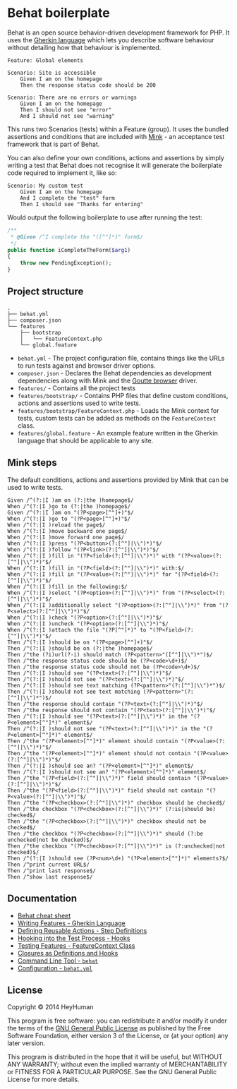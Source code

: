 # Behat boilerplate

Behat is an open source behavior-driven development framework for PHP. It uses the [Gherkin language](https://github.com/cucumber/cucumber/wiki/Gherkin) which lets you describe software behaviour without detailing how that behaviour is implemented.

```gherkin
Feature: Global elements

Scenario: Site is accessible
	Given I am on the homepage
	Then the response status code should be 200

Scenario: There are no errors or warnings
	Given I am on the homepage
	Then I should not see "error"
	And I should not see "warning"
```

This runs two Scenarios (tests) within a Feature (group). It uses the bundled assertions and conditions that are included with [Mink](http://mink.behat.org/) - an acceptance test framework that is part of Behat.

You can also define your own conditions, actions and assertions by simply writing a test that Behat does not recognise it will generate the boilerplate code required to implement it, like so:

```gherkin
Scenario: My custom test
	Given I am on the homepage
	And I complete the "test" form
	Then I should see "Thanks for entering"
```

Would output the following boilerplate to use after running the test:

```php
/**
 * @Given /^I complete the "([^"]*)" form$/
 */
public function iCompleteTheForm($arg1)
{
    throw new PendingException();
}
```

## Project structure

```
.
├── behat.yml
├── composer.json
└── features
    ├── bootstrap
    │   └── FeatureContext.php
    └── global.feature
```

- `behat.yml` - The project configuration file, contains things like the URLs to run tests against and browser driver options.
- `composer.json` - Declares the Behat dependencies as development dependencies along with Mink and the [Goutte browser](https://github.com/fabpot/goutte) driver.
- `features/` - Contains all the project tests
- `features/bootstrap/` - Contains PHP files that define custom conditions, actions and assertions used to write tests.
- `features/bootstrap/FeatureContext.php` - Loads the Mink context for tests, custom tests can be added as methods on the `FeatureContext` class.
- `features/global.feature` - An example feature written in the Gherkin language that should be applicable to any site.


## Mink steps

The default conditions, actions and assertions provided by Mink that can be used to write tests.

```
Given /^(?:|I )am on (?:|the )homepage$/
When /^(?:|I )go to (?:|the )homepage$/
Given /^(?:|I )am on "(?P<page>[^"]+)"$/
When /^(?:|I )go to "(?P<page>[^"]+)"$/
When /^(?:|I )reload the page$/
When /^(?:|I )move backward one page$/
When /^(?:|I )move forward one page$/
When /^(?:|I )press "(?P<button>(?:[^"]|\\")*)"$/
When /^(?:|I )follow "(?P<link>(?:[^"]|\\")*)"$/
When /^(?:|I )fill in "(?P<field>(?:[^"]|\\")*)" with "(?P<value>(?:[^"]|\\")*)"$/
When /^(?:|I )fill in "(?P<field>(?:[^"]|\\")*)" with:$/
When /^(?:|I )fill in "(?P<value>(?:[^"]|\\")*)" for "(?P<field>(?:[^"]|\\")*)"$/
When /^(?:|I )fill in the following:$/
When /^(?:|I )select "(?P<option>(?:[^"]|\\")*)" from "(?P<select>(?:[^"]|\\")*)"$/
When /^(?:|I )additionally select "(?P<option>(?:[^"]|\\")*)" from "(?P<select>(?:[^"]|\\")*)"$/
When /^(?:|I )check "(?P<option>(?:[^"]|\\")*)"$/
When /^(?:|I )uncheck "(?P<option>(?:[^"]|\\")*)"$/
When /^(?:|I )attach the file "(?P[^"]*)" to "(?P<field>(?:[^"]|\\")*)"$/
Then /^(?:|I )should be on "(?P<page>[^"]+)"$/
Then /^(?:|I )should be on (?:|the )homepage$/
Then /^the (?i)url(?-i) should match (?P<pattern>"([^"]|\\")*")$/
Then /^the response status code should be (?P<code>\d+)$/
Then /^the response status code should not be (?P<code>\d+)$/
Then /^(?:|I )should see "(?P<text>(?:[^"]|\\")*)"$/
Then /^(?:|I )should not see "(?P<text>(?:[^"]|\\")*)"$/
Then /^(?:|I )should see text matching (?P<pattern>"(?:[^"]|\\")*")$/
Then /^(?:|I )should not see text matching (?P<pattern>"(?:[^"]|\\")*")$/
Then /^the response should contain "(?P<text>(?:[^"]|\\")*)"$/
Then /^the response should not contain "(?P<text>(?:[^"]|\\")*)"$/
Then /^(?:|I )should see "(?P<text>(?:[^"]|\\")*)" in the "(?P<element>[^"]*)" element$/
Then /^(?:|I )should not see "(?P<text>(?:[^"]|\\")*)" in the "(?P<element>[^"]*)" element$/
Then /^the "(?P<element>[^"]*)" element should contain "(?P<value>(?:[^"]|\\")*)"$/
Then /^the "(?P<element>[^"]*)" element should not contain "(?P<value>(?:[^"]|\\")*)"$/
Then /^(?:|I )should see an? "(?P<element>[^"]*)" element$/
Then /^(?:|I )should not see an? "(?P<element>[^"]*)" element$/
Then /^the "(?P<field>(?:[^"]|\\")*)" field should contain "(?P<value>(?:[^"]|\\")*)"$/
Then /^the "(?P<field>(?:[^"]|\\")*)" field should not contain "(?P<value>(?:[^"]|\\")*)"$/
Then /^the "(?P<checkbox>(?:[^"]|\\")*)" checkbox should be checked$/
Then /^the checkbox "(?P<checkbox>(?:[^"]|\\")*)" (?:is|should be) checked$/
Then /^the "(?P<checkbox>(?:[^"]|\\")*)" checkbox should not be checked$/
Then /^the checkbox "(?P<checkbox>(?:[^"]|\\")*)" should (?:be unchecked|not be checked)$/
Then /^the checkbox "(?P<checkbox>(?:[^"]|\\")*)" is (?:unchecked|not checked)$/
Then /^(?:|I )should see (?P<num>\d+) "(?P<element>[^"]*)" elements?$/
Then /^print current URL$/
Then /^print last response$/
Then /^show last response$/
```

## Documentation

- [Behat cheat sheet](http://blog.lepine.pro/images/2012-03-behat-cheat-sheet-en.pdf)
- [Writing Features - Gherkin Language](http://docs.behat.org/guides/1.gherkin.html)
- [Defining Reusable Actions - Step Definitions](http://docs.behat.org/guides/2.definitions.html)
- [Hooking into the Test Process - Hooks](http://docs.behat.org/guides/3.hooks.html)
- [Testing Features - FeatureContext Class](http://docs.behat.org/guides/4.context.html)
- [Closures as Definitions and Hooks](http://docs.behat.org/guides/5.closures.html)
- [Command Line Tool - `behat`](http://docs.behat.org/guides/6.cli.html)
- [Configuration - `behat.yml`](http://docs.behat.org/guides/7.config.html)

## License

Copyright © 2014 HeyHuman

This program is free software: you can redistribute it and/or modify it under the terms of the [GNU General Public License](license.md) as published by the Free Software Foundation, either version 3 of the License, or (at your option) any later version.

This program is distributed in the hope that it will be useful, but WITHOUT ANY WARRANTY; without even the implied warranty of MERCHANTABILITY or FITNESS FOR A PARTICULAR PURPOSE. See the GNU General Public License for more details.